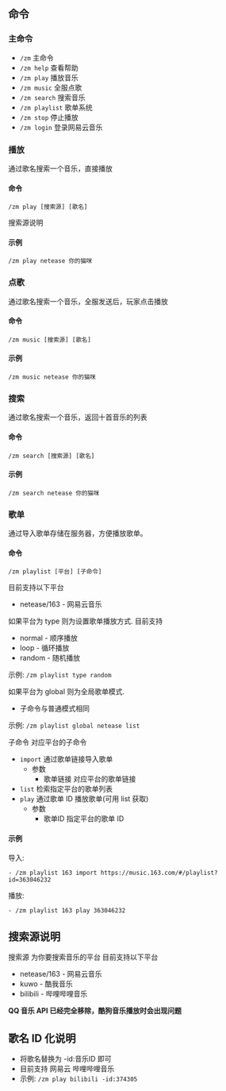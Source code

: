 ## 命令
### 主命令
- `/zm` 主命令  
- `/zm help` 查看帮助  
- `/zm play` 播放音乐  
- `/zm music` 全服点歌  
- `/zm search` 搜索音乐  
- `/zm playlist` 歌单系统  
- `/zm stop` 停止播放  
- `/zm login` 登录网易云音乐  

### 播放

通过歌名搜索一个音乐，直接播放

#### 命令

`/zm play [搜索源] [歌名]`

搜索源说明

#### 示例

`/zm play netease 你的猫咪`

### 点歌

通过歌名搜索一个音乐，全服发送后，玩家点击播放

#### 命令
`/zm music [搜索源] [歌名]`

#### 示例

`/zm music netease 你的猫咪`

### 搜索

通过歌名搜索一个音乐，返回十首音乐的列表

#### 命令

`/zm search [搜索源] [歌名]`

#### 示例

`/zm search netease 你的猫咪`

### 歌单

通过导入歌单存储在服务器，方便播放歌单。

#### 命令

`/zm playlist [平台] [子命令]`

目前支持以下平台

- netease/163 - 网易云音乐

如果平台为 type 则为设置歌单播放方式. 目前支持

- normal - 顺序播放
- loop - 循环播放
- random - 随机播放

示例: `/zm playlist type random`

如果平台为 global 则为全局歌单模式.

- 子命令与普通模式相同

示例: `/zm playlist global netease list`

子命令 对应平台的子命令

- `import` 通过歌单链接导入歌单
    - 参数
        - 歌单链接 对应平台的歌单链接
- `list` 检索指定平台的歌单列表
- `play` 通过歌单 ID 播放歌单(可用 list 获取)
    - 参数
        - 歌单ID 指定平台的歌单 ID

#### 示例
导入:

`- /zm playlist 163 import https://music.163.com/#/playlist?id=363046232`

播放:

`- /zm playlist 163 play 363046232`

## 搜索源说明
搜索源 为你要搜索音乐的平台 目前支持以下平台

- netease/163 - 网易云音乐
- kuwo - 酷我音乐
- bilibili - 哔哩哔哩音乐

**QQ 音乐 API 已经完全移除，酷狗音乐播放时会出现问题**

## 歌名 ID 化说明

- 将歌名替换为 -id:音乐ID 即可
- 目前支持 网易云 哔哩哔哩音乐
- 示例: `/zm play bilibili -id:374305`